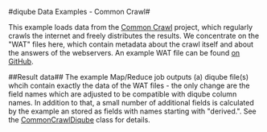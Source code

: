 #diqube Data Examples - Common Crawl#

This example loads data from the [Common Crawl](http://www.commoncrawl.org) project, which regularly crawls the
internet and freely distributes the results. We concentrate on the "WAT" files here, which contain metadata about the
crawl itself and about the answers of the webservers. An example WAT file can be found 
[on GitHub](https://gist.github.com/Smerity/e750f0ef0ab9aa366558#file-bbc-pretty-wat).

##Result data##
The example Map/Reduce job outputs (a) diqube file(s) whcih contain exactly the data of the WAT files - the only change
are the field names which are adjusted to be compatible with diqube column names. In addition to that, a small number 
of additional fields is calculated by the example an stored as fields with names starting with "derived.". See the
[CommonCrawlDiqube](diqube-commoncrawl-hadoop/src/main/java/org/diqube/hadoop/CommonCrawlDiqube.java) class for details.